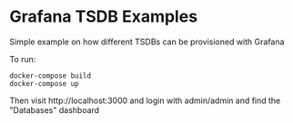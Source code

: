 # Grafana TSDB Examples
Simple example on how different TSDBs can be provisioned with Grafana

To run:
```
docker-compose build
docker-compose up
```

Then visit http://localhost:3000 and login with admin/admin and find the "Databases" dashboard
